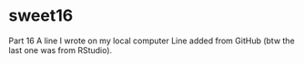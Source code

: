 # sweet16
Part 16
A line I wrote on my local computer
Line added from GitHub (btw the last one was from RStudio).
